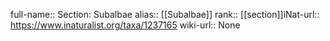 

full-name:: Section: Subalbae
alias:: [[Subalbae]]
rank:: [[section]]iNat-url:: https://www.inaturalist.org/taxa/1237165
wiki-url:: None